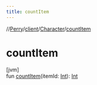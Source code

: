 ```yaml
---
title: countItem
---
```

//[Perry](../../../index.html)/[client](../index.html)/[Character](index.html)/[countItem](count-item.html)



# countItem



[jvm]\
fun [countItem](count-item.html)(itemId: [Int](https://kotlinlang.org/api/latest/jvm/stdlib/kotlin/-int/index.html)): [Int](https://kotlinlang.org/api/latest/jvm/stdlib/kotlin/-int/index.html)




